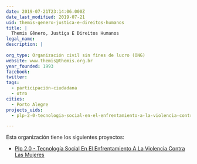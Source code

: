 ```yaml
---
date: 2019-07-21T23:14:06.000Z
date_last_modified: 2019-07-21
uid: themis-genero-justica-e-direitos-humanos
title: |
  Themis Gênero, Justiça E Direitos Humanos
legal_name: 
description: |
  
org_type: Organización civil sin fines de lucro (ONG)
website: www.themis@themis.org.br
year_founded: 1993
facebook: 
twitter: 
tags:
  - participación-ciudadana
  - otro
cities: 
  - Porto Alegre
projects_uids:
  - plp-2-0-tecnologia-social-en-el-enfrentamiento-a-la-violencia-contra-las-mujeres

---
```


Esta organización tiene los siguientes proyectos:

- [Plp 2.0 - Tecnología Social En El Enfrentamiento A La Violencia Contra Las Mujeres](/proyectos/plp-2-0-tecnologia-social-en-el-enfrentamiento-a-la-violencia-contra-las-mujeres)
